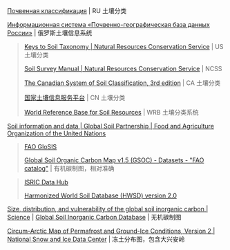 
[Почвенная классификация](https://www.infosoil.ru/) | RU 土壤分类

[Информационная система «Почвенно-географическая база данных России»](https://soil-db.ru/) | 俄罗斯土壤信息系统

> [Keys to Soil Taxonomy | Natural Resources Conservation Service](https://www.nrcs.usda.gov/resources/guides-and-instructions/keys-to-soil-taxonomy) | US 土壤分类
>
> [Soil Survey Manual | Natural Resources Conservation Service](https://www.nrcs.usda.gov/resources/guides-and-instructions/soil-survey-manual) | NCSS
>
> [The Canadian System of Soil Classification, 3rd edition](https://sis.agr.gc.ca/cansis/taxa/cssc3/index.html) | CA 土壤分类
>
> [国家土壤信息服务平台](http://www.soilinfo.cn/map/index.aspx) | CN 土壤分类
>
> [World Reference Base for Soil Resources](https://obrl-soil.github.io/wrbsoil2022/) | WRB 土壤分类系统

[Soil information and data | Global Soil Partnership | Food and Agriculture Organization of the United Nations](https://www.fao.org/global-soil-partnership/areas-of-work/soil-information-and-data/en/)

> [FAO GloSIS](https://data.apps.fao.org/glosis/?lang=en)
>
> [Global Soil Organic Carbon Map v1.5 (GSOC) - Datasets - "FAO catalog"](https://data.apps.fao.org/catalog/dataset/7730e747-eb73-49c9-bfe6-84ebae718743) | 有机碳制图，相对准确

> [ISRIC Data Hub](https://data.isric.org/geonetwork/srv/chi/catalog.search#/home)
>
> [Harmonized World Soil Database (HWSD) version 2.0](https://data.isric.org/geonetwork/srv/chi/catalog.search#/metadata/54aebf11-ec73-4ff8-bf6c-ecff4b0725ea) 

[Size, distribution, and vulnerability of the global soil inorganic carbon | Science](https://www.science.org/doi/10.1126/science.adi7918) | [Global Soil Inorganic Carbon Database](https://figshare.com/s/26f03972cc42b2e1e09f) | 无机碳制图

[Circum-Arctic Map of Permafrost and Ground-Ice Conditions, Version 2 | National Snow and Ice Data Center](https://nsidc.org/data/ggd318/versions/2) | 冻土分布图，包含大兴安岭